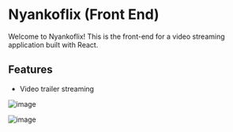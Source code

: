# Nyankoflix (Front End)

Welcome to Nyankoflix! This is the front-end for a video streaming application built with React.

## Features
*   Video trailer streaming

![image](https://github.com/user-attachments/assets/b34728d2-f2d5-4783-a9a3-80159dc85b99)


![image](https://github.com/user-attachments/assets/8c10038d-204e-4a2b-9dc1-999f96edf67d)

